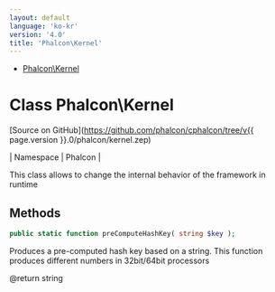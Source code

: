 ```yaml
---
layout: default
language: 'ko-kr'
version: '4.0'
title: 'Phalcon\Kernel'
---
```


* [Phalcon\Kernel](#kernel)

<h1 id="kernel">Class Phalcon\Kernel</h1>

[Source on GitHub](https://github.com/phalcon/cphalcon/tree/v{{ page.version }}.0/phalcon/kernel.zep)

| Namespace | Phalcon |

This class allows to change the internal behavior of the framework in runtime

## Methods

```php
public static function preComputeHashKey( string $key );
```

Produces a pre-computed hash key based on a string. This function produces different numbers in 32bit/64bit processors

@return string